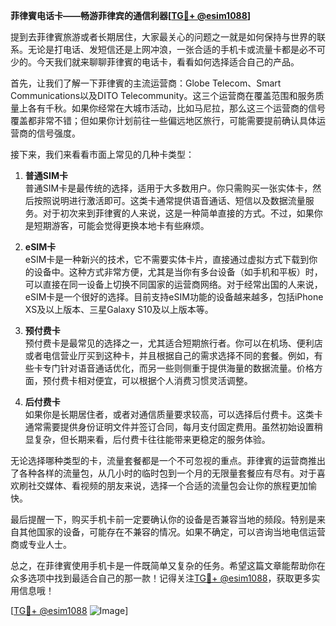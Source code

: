 **菲律賓电话卡——畅游菲律宾的通信利器[[TG💪+ @esim1088](https://t.me/s/esim1088)]**

提到去菲律賓旅游或者长期居住，大家最关心的问题之一就是如何保持与世界的联系。无论是打电话、发短信还是上网冲浪，一张合适的手机卡或流量卡都是必不可少的。今天我们就来聊聊菲律賓的电话卡，看看如何选择适合自己的产品。

首先，让我们了解一下菲律賓的主流运营商：Globe Telecom、Smart Communications以及DITO Telecommunity。这三个运营商在覆盖范围和服务质量上各有千秋。如果你经常在大城市活动，比如马尼拉，那么这三个运营商的信号覆盖都非常不错；但如果你计划前往一些偏远地区旅行，可能需要提前确认具体运营商的信号强度。

接下来，我们来看看市面上常见的几种卡类型：

1. **普通SIM卡**  
   普通SIM卡是最传统的选择，适用于大多数用户。你只需购买一张实体卡，然后按照说明进行激活即可。这类卡通常提供语音通话、短信以及数据流量服务。对于初次来到菲律賓的人来说，这是一种简单直接的方式。不过，如果你是短期游客，可能会觉得更换本地卡有些麻烦。

2. **eSIM卡**  
   eSIM卡是一种新兴的技术，它不需要实体卡片，直接通过虚拟方式下载到你的设备中。这种方式非常方便，尤其是当你有多台设备（如手机和平板）时，可以直接在同一设备上切换不同国家的运营商网络。对于经常出国的人来说，eSIM卡是一个很好的选择。目前支持eSIM功能的设备越来越多，包括iPhone XS及以上版本、三星Galaxy S10及以上版本等。

3. **预付费卡**  
   预付费卡是最常见的选择之一，尤其适合短期旅行者。你可以在机场、便利店或者电信营业厅买到这种卡，并且根据自己的需求选择不同的套餐。例如，有些卡专门针对语音通话优化，而另一些则侧重于提供海量的数据流量。价格方面，预付费卡相对便宜，可以根据个人消费习惯灵活调整。

4. **后付费卡**  
   如果你是长期居住者，或者对通信质量要求较高，可以选择后付费卡。这类卡通常需要提供身份证明文件并签订合同，每月支付固定费用。虽然初始设置稍显复杂，但长期来看，后付费卡往往能带来更稳定的服务体验。

无论选择哪种类型的卡，流量套餐都是一个不可忽视的重点。菲律賓的运营商推出了各种各样的流量包，从几小时的临时包到一个月的无限量套餐应有尽有。对于喜欢刷社交媒体、看视频的朋友来说，选择一个合适的流量包会让你的旅程更加愉快。

最后提醒一下，购买手机卡前一定要确认你的设备是否兼容当地的频段。特别是来自其他国家的设备，可能存在不兼容的情况。如果不确定，可以咨询当地电信运营商或专业人士。

总之，在菲律賓使用手机卡是一件既简单又复杂的任务。希望这篇文章能帮助你在众多选项中找到最适合自己的那一款！记得关注[TG💪+ @esim1088](https://t.me/s/esim1088)，获取更多实用信息哦！

[[TG💪+ @esim1088](https://t.me/s/esim1088) ![Image](https://i.postimg.cc/4NQfJmqS/Snipaste-2025-05-13-00-14-12.png)]